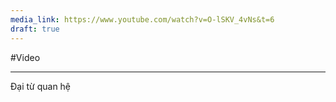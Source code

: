 ```yaml
---
media_link: https://www.youtube.com/watch?v=O-lSKV_4vNs&t=6
draft: true
---
```

#Video

---
Đại từ quan hệ 